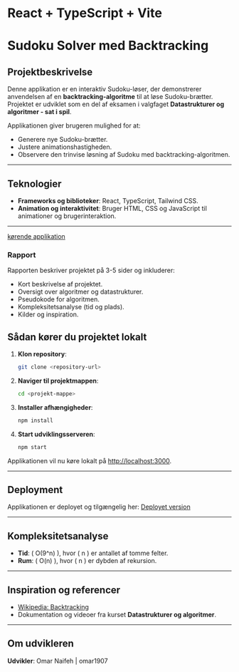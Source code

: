 # React + TypeScript + Vite

# Sudoku Solver med Backtracking

## Projektbeskrivelse

Denne applikation er en interaktiv Sudoku-løser, der demonstrerer anvendelsen af en **backtracking-algoritme** til at løse Sudoku-brætter. Projektet er udviklet som en del af eksamen i valgfaget **Datastrukturer og algoritmer - sat i spil**.

Applikationen giver brugeren mulighed for at:
- Generere nye Sudoku-brætter.
- Justere animationshastigheden.
- Observere den trinvise løsning af Sudoku med backtracking-algoritmen.

---

## Teknologier
- **Frameworks og biblioteker**: React, TypeScript, Tailwind CSS.
- **Animation og interaktivitet**: Bruger HTML, CSS og JavaScript til animationer og brugerinteraktion.

---
[kørende applikation](image-1.png)


### Rapport
Rapporten beskriver projektet på 3-5 sider og inkluderer:
- Kort beskrivelse af projektet.
- Oversigt over algoritmer og datastrukturer.
- Pseudokode for algoritmen.
- Kompleksitetsanalyse (tid og plads).
- Kilder og inspiration.


## Sådan kører du projektet lokalt

1. **Klon repository**:
   ```bash
   git clone <repository-url>
   ```
2. **Naviger til projektmappen**:
   ```bash
   cd <projekt-mappe>
   ```
3. **Installer afhængigheder**:
   ```bash
   npm install
   ```
4. **Start udviklingsserveren**:
   ```bash
   npm start
   ```

Applikationen vil nu køre lokalt på [http://localhost:3000](http://localhost:3000).

---

## Deployment
Applikationen er deployet og tilgængelig her:
[Deployet version](<indsæt-url>)

---

## Kompleksitetsanalyse
- **Tid**: \( O(9^n) \), hvor \( n \) er antallet af tomme felter.
- **Rum**: \( O(n) \), hvor \( n \) er dybden af rekursion.

---

## Inspiration og referencer
- [Wikipedia: Backtracking](https://en.wikipedia.org/wiki/Backtracking)
- Dokumentation og videoer fra kurset **Datastrukturer og algoritmer**.

---

## Om udvikleren
**Udvikler**: Omar Naifeh | omar1907